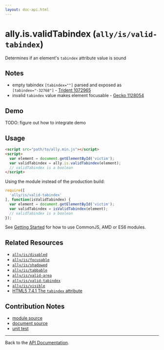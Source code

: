 ```yaml
---
layout: doc-api.html
---
```


# ally.is.validTabindex (`ally/is/valid-tabindex`)

Determines if an element's `tabindex` attribute value is sound


## Notes

* empty tabindex `[tabindex=""]` parsed and exposed as `[tabindex="-32768"]` - [Trident 1072965](https://connect.microsoft.com/IE/feedback/details/1072965)
* invalid `tabindex` value makes element focusable - [Gecko 1128054](https://bugzilla.mozilla.org/show_bug.cgi?id=1128054)


## Demo

TODO: figure out how to integrate demo


## Usage

```html
<script src="path/to/ally.min.js"></script>
<script>
  var element = document.getElementById('victim');
  var validTabindex = ally.is.validTabindex(element);
  // validTabindex is a boolean
</script>
```

Using the module instead of the production build:

```js
require([
  'ally/is/valid-tabindex'
], function(isValidTabindex) {
  var element = document.getElementById('victim');
  var validTabindex = isValidTabindex(element);
  // validTabindex is a boolean
});
```

See [Getting Started](../../getting-started.md) for how to use CommonJS, AMD or ES6 modules.


## Related Resources

* [`ally/is/disabled`](disabled.md)
* [`ally/is/focusable`](focusable.md)
* [`ally/is/shadowed`](shadowed.md)
* [`ally/is/tabbable`](tabbable.md)
* [`ally/is/valid-area`](valid-area.md)
* [`ally/is/valid-tabindex`](valid-tabindex.md)
* [`ally/is/visible`](visible.md)
* [HTML5 7.4.1 The `tabindex` attribute](http://www.w3.org/TR/html5/editing.html#sequential-focus-navigation-and-the-tabindex-attribute)


## Contribution Notes

* [module source](https://github.com/medialize/ally.js/blob/master/src/is/valid-tabindex.js)
* [document source](https://github.com/medialize/ally.js/blob/master/docs/api/is/valid-tabindex.md)
* [unit test](https://github.com/medialize/ally.js/blob/master/docs/test/is.valid-tabindex.test.js)


---

Back to the [API Documentation](../README.md).

